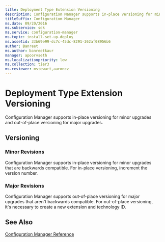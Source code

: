 ```yaml
---
title: Deployment Type Extension Versioning
description: Configuration Manager supports in-place versioning for minor upgrades and out-of-place versioning for major upgrades.
titleSuffix: Configuration Manager
ms.date: 09/20/2016
ms.subservice: sdk
ms.service: configuration-manager
ms.topic: install-set-up-deploy
ms.assetid: 33b69e99-dc7c-45dc-8291-362af08956b6
author: Banreet
ms.author: banreetkaur
manager: apoorvseth
ms.localizationpriority: low
ms.collection: tier3
ms.reviewer: mstewart,aaroncz 
---
```

# Deployment Type Extension Versioning
Configuration Manager supports in-place versioning for minor upgrades and out-of-place versioning for major upgrades.  

## Versioning  

### Minor Revisions  
 Configuration Manager supports in-place versioning for minor upgrades that are backwards compatible. For in-place versioning, increment the version number.  

### Major Revisions  
 Configuration Manager supports out-of-place versioning for major upgrades that aren't backwards compatible. For out-of-place versioning, it's necessary to create a new extension and technology ID.  

## See Also  
 [Configuration Manager Reference](../../develop/reference/configuration-manager-reference.md)
